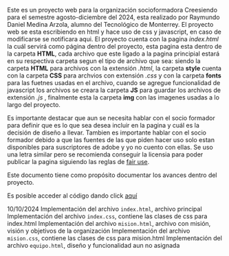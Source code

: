 Este es un proyecto web para la organización socioformadora Creesiendo para el semestre agosto-diciembre del 2024, esta realizado por Raymundo Daniel Medina Arzola, alumno del Tecnológico de Monterrey.
El proyecto web se esta escribiendo en html y hace uso de css y javascript, en caso de modificarse se notificara aqui.
El proyecto cuenta con la pagina _index.html_ la cuál servirá como página dentro del proyecto, esta pagina esta dentro de la carpeta **HTML**, cada archivo que este ligado a la pagina principial estará en su 
respectiva carpeta segun el tipo de archivo que sea: siendo la carpeta **HTML** para archivos con la extensión _.html_, la carpeta **style** cuenta con la carpeta **CSS** para archvios con extensión _.css_
y con la carpeta **fonts** para las fuetnes usadas en el archivo, cuando se agregue funcionalidad de javascript los archivos se creara la carpeta **JS** para guardar los archivos de extensión _.js_
, finalmente esta la carpeta **img** con las imagenes usadas a lo largo del proyecto.

Es importante destacar que aun se necesita hablar con el socio formador para definir que es lo que sea desea incluir en la pagina y cuál es la decisión de diseño a llevar. Tambien es importante hablar con el socio
formador debido a que las fuentes de las que piden hacer uso solo estan disponibles para suscriptores de adobe y yo no cuento con ellas. Se uso una letra similar pero se recomienda conseguir la licensia para poder 
publicar la pagina siguiendo las reglas de [fair use](https://www.copyright.gov/fair-use/).

Este documento tiene como propósito documentar los avances dentro del proyecto.

Es posible acceder al código dando click [aquí](https://raymedarz.github.io/creesiendo.github.io/Cressiendo/Html/index.html)

10/10/2024
Implementación del archivo ```index.html```, archivo principal
Implementación del archivo ```index.css```, contiene las clases de css para index.html
Implementación del archivo ```mision.html```, archivo con misión, visión y objetivos de la organización
Implementación del archivo ```mision.css```, contiene las clases de css para mision.html
Implementación del archivo ```equipo.html```, diseño y funcionalidad aun no asignada
